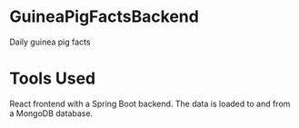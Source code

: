 # GuineaPigFactsBackend
Daily guinea pig facts
# Tools Used
React frontend with a Spring Boot backend. The data is loaded to and from a MongoDB database.
